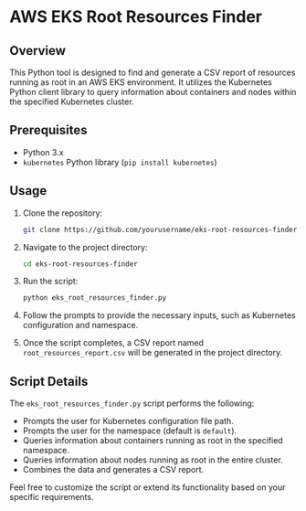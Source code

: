 # AWS EKS Root Resources Finder

## Overview

This Python tool is designed to find and generate a CSV report of resources running as root in an AWS EKS environment. It utilizes the Kubernetes Python client library to query information about containers and nodes within the specified Kubernetes cluster.

## Prerequisites

- Python 3.x
- `kubernetes` Python library (`pip install kubernetes`)

## Usage

1. Clone the repository:

    ```bash
    git clone https://github.com/yourusername/eks-root-resources-finder.git
    ```

2. Navigate to the project directory:

    ```bash
    cd eks-root-resources-finder
    ```

3. Run the script:

    ```bash
    python eks_root_resources_finder.py
    ```

4. Follow the prompts to provide the necessary inputs, such as Kubernetes configuration and namespace.

5. Once the script completes, a CSV report named `root_resources_report.csv` will be generated in the project directory.

## Script Details

The `eks_root_resources_finder.py` script performs the following:

- Prompts the user for Kubernetes configuration file path.
- Prompts the user for the namespace (default is `default`).
- Queries information about containers running as root in the specified namespace.
- Queries information about nodes running as root in the entire cluster.
- Combines the data and generates a CSV report.

Feel free to customize the script or extend its functionality based on your specific requirements.

